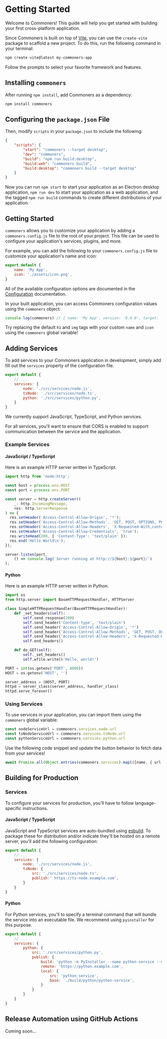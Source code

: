 # Getting Started
Welcome to Commoners! This guide will help you get started with building your first cross-platform application.

Since Commoners is built on top of [Vite](https://vitejs.dev), you can use the `create-vite` package to scaffold a new project. To do this, run the following command in your terminal:

```bash
npm create vite@latest my-commoners-app
```

Follow the prompts to select your favorite framework and features.

## Installing `commoners`
After running `npm install`, add Commoners as a dependency:

```bash
npm install commoners
```

## Configuring the `package.json` File
Then, modify `scripts` in your `package.json` to include the following:

```json
{
    "scripts": {
        "start": "commoners --target desktop",
        "dev": "commoners",
        "build": "npm run build:desktop",
        "build:web": "commoners build",
        "build:desktop": "commoners build --target desktop"
    }
}
```

Now you can run `npm start` to start your application as an Electron desktop application, `npm run dev` to start your application as a web application, and the tagged `npm run build` commands to create different distributions of your application.


## Getting Started
`commoners` allows you to customize your application by adding a `commoners.config.js` file to the root of your project. This file can be used to configure your application's services, plugins, and more.

For example, you can add the following to your `commoners.config.js` file to customize your application's name and icon:

```js
export default {
    name: 'My App',
    icon: './assets/icon.png',
}
```

All of the available configuration options are documented in the [Configuration](./config.md) documentation.

In your built application, you can access Commoners configuration values using the `commoners` object:

```js
console.log(commoners) // { name: 'My App', version: '0.0.0', target: 'desktop', ready: Promise, services: { ... } }
```

Try replacing the default `h1` and `img` tags with your custom `name` and `icon` using the `commoners` global variable!

## Adding Services
To add services to your Commoners application in development, simply add fill out the `services` property of the configuration file.

```js
export default {
    // ...
    services: {
        node: './src/services/node.js',
        tsNode: './src/services/node.ts',
        python: './src/services/python.py',
    }
}
```

We currently support JavaScript, TypeScript, and Python services.

For all services, you'll want to ensure that CORS is enabled to support communication between the service and the application.

### Example Services

#### JavaScript / TypeScript
Here is an example HTTP server written in TypeScript.

```ts
import http from 'node:http';

const host = process.env.HOST
const port = process.env.PORT

const server = http.createServer((
    _: http.IncomingMessage,
    res: http.ServerResponse
) => {
  res.setHeader('Access-Control-Allow-Origin', '*');
  res.setHeader('Access-Control-Allow-Methods', 'GET, POST, OPTIONS, PUT, PATCH, DELETE');
  res.setHeader('Access-Control-Allow-Headers', 'X-Requested-With,content-type');
  res.setHeader('Access-Control-Allow-Credentials', 'true');
  res.writeHead(200, { 'Content-Type': 'text/plain' });
  res.end('Hello World\n');
});

server.listen(port, 
    () => console.log(`Server running at http://${host}:${port}/`)
);
```

#### Python
Here is an example HTTP server written in Python.

```python
import os
from http.server import BaseHTTPRequestHandler, HTTPServer

class SimpleHTTPRequestHandler(BaseHTTPRequestHandler):
    def _set_headers(self):
        self.send_response(200)
        self.send_header('Content-type', 'text/plain')
        self.send_header('Access-Control-Allow-Origin', '*')
        self.send_header('Access-Control-Allow-Methods', 'GET, POST, OPTIONS, PUT, PATCH, DELETE')
        self.send_header('Access-Control-Allow-Headers', 'X-Requested-With,content-type')
        self.end_headers()

    def do_GET(self):
        self._set_headers()
        self.wfile.write(b'Hello, world!')

PORT = int(os.getenv('PORT', 8000))
HOST = os.getenv('HOST', '')

server_address = (HOST, PORT)
httpd = server_class(server_address, handler_class)
httpd.serve_forever()
```

### Using Services
To use services in your application, you can import them using the `commoners` global variable:

```js
const nodeServiceUrl = commoners.services.node.url
const tsNodeServiceUrl = commoners.services.tsNode.url
const pythonServiceUrl = commoners.services.python.url
```


Use the following code snippet and update the button behavior to fetch data from your services!

```js
await Promise.all(Object.entries(commoners.services).map(([name, { url }]) => fetch(url).then(response => response.text()).then(text => `${name}: ${text}`)))
```

## Building for Production
### Services
To configure your services for production, you'll have to follow language-specific instructions. 

#### JavaScript / TypeScript
JavaScript and TypeScript services are auto-bundled using [esbuild](https://esbuild.github.io). To package these for distribution and/or indicate they'll be hosted on a remote server, you'll add the following configuration:

```js
export default {
    // ...
    services: {
        node: './src/services/node.js',
        tsNode: {
            src: './src/services/node.ts',
            publish:' https://ts-node.example.com',
        }
    }
}
```

#### Python
For Python services, you'll to specify a terminal command that will bundle the service into an executable file. We recommend using `pyinstaller` for this purpose.

```js
export default {
    // ...
    services: {
        python: {
            src: './src/services/python.py',
            publish: {
                build: 'python -m PyInstaller --name python-service --onedir --clean ./src/services/python.py --distpath ./build/python-service',
                remote: 'https://python.example.com',
                local: {
                    src: 'python-service',
                    base: './build/python/python-service',
                }
            }
        }
    }
}
```

## Release Automation using GitHub Actions
Coming soon...